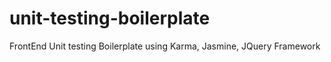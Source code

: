 # unit-testing-boilerplate
FrontEnd Unit testing Boilerplate using Karma, Jasmine, JQuery Framework
